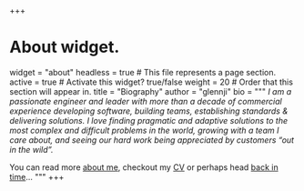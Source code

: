 +++
# About widget.
widget = "about"
headless = true  # This file represents a page section.
active = true  # Activate this widget? true/false
weight = 20  # Order that this section will appear in.
title = "Biography"
author = "glennji"
bio = """
_I am a passionate engineer and leader with more than a decade of commercial experience developing software, building teams, establishing standards & delivering solutions. I love finding pragmatic and adaptive solutions to the most complex and difficult problems in the world, growing with a team I care about, and seeing our hard work being appreciated by customers “out in the wild”._

You can read more [about me](/about), checkout my [CV](/cv) or perhaps head [back in time](/2004/06/05/the-chronofiles)...
"""
+++

